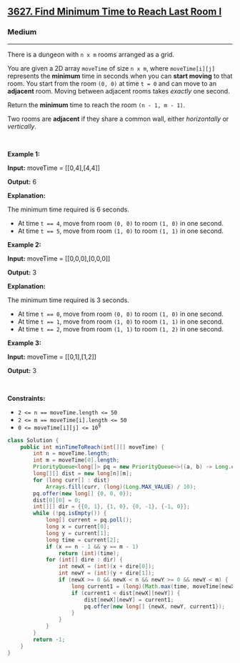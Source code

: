 <h2><a href="https://leetcode.com/problems/find-minimum-time-to-reach-last-room-i">3627. Find Minimum Time to Reach Last Room I</a></h2><h3>Medium</h3><hr><p>There is a dungeon with <code>n x m</code> rooms arranged as a grid.</p>

<p>You are given a 2D array <code>moveTime</code> of size <code>n x m</code>, where <code>moveTime[i][j]</code> represents the <strong>minimum</strong> time in seconds when you can <strong>start moving</strong> to that room. You start from the room <code>(0, 0)</code> at time <code>t = 0</code> and can move to an <strong>adjacent</strong> room. Moving between adjacent rooms takes <em>exactly</em> one second.</p>

<p>Return the <strong>minimum</strong> time to reach the room <code>(n - 1, m - 1)</code>.</p>

<p>Two rooms are <strong>adjacent</strong> if they share a common wall, either <em>horizontally</em> or <em>vertically</em>.</p>

<p>&nbsp;</p>
<p><strong class="example">Example 1:</strong></p>

<div class="example-block">
<p><strong>Input:</strong> <span class="example-io">moveTime = [[0,4],[4,4]]</span></p>

<p><strong>Output:</strong> <span class="example-io">6</span></p>

<p><strong>Explanation:</strong></p>

<p>The minimum time required is 6 seconds.</p>

<ul>
	<li>At time <code>t == 4</code>, move from room <code>(0, 0)</code> to room <code>(1, 0)</code> in one second.</li>
	<li>At time <code>t == 5</code>, move from room <code>(1, 0)</code> to room <code>(1, 1)</code> in one second.</li>
</ul>
</div>

<p><strong class="example">Example 2:</strong></p>

<div class="example-block">
<p><strong>Input:</strong> <span class="example-io">moveTime = [[0,0,0],[0,0,0]]</span></p>

<p><strong>Output:</strong> <span class="example-io">3</span></p>

<p><strong>Explanation:</strong></p>

<p>The minimum time required is 3 seconds.</p>

<ul>
	<li>At time <code>t == 0</code>, move from room <code>(0, 0)</code> to room <code>(1, 0)</code> in one second.</li>
	<li>At time <code>t == 1</code>, move from room <code>(1, 0)</code> to room <code>(1, 1)</code> in one second.</li>
	<li>At time <code>t == 2</code>, move from room <code>(1, 1)</code> to room <code>(1, 2)</code> in one second.</li>
</ul>
</div>

<p><strong class="example">Example 3:</strong></p>

<div class="example-block">
<p><strong>Input:</strong> <span class="example-io">moveTime = [[0,1],[1,2]]</span></p>

<p><strong>Output:</strong> <span class="example-io">3</span></p>
</div>

<p>&nbsp;</p>
<p><strong>Constraints:</strong></p>

<ul>
	<li><code>2 &lt;= n == moveTime.length &lt;= 50</code></li>
	<li><code>2 &lt;= m == moveTime[i].length &lt;= 50</code></li>
	<li><code>0 &lt;= moveTime[i][j] &lt;= 10<sup>9</sup></code></li>
</ul>

```java
class Solution {
    public int minTimeToReach(int[][] moveTime) {
        int n = moveTime.length;
        int m = moveTime[0].length;
        PriorityQueue<long[]> pq = new PriorityQueue<>((a, b) -> Long.compare(a[2], b[2]));
        long[][] dist = new long[n][m];
        for (long curr[] : dist)
            Arrays.fill(curr, (long)(Long.MAX_VALUE) / 10);
        pq.offer(new long[] {0, 0, 0});
        dist[0][0] = 0;
        int[][] dir = {{0, 1}, {1, 0}, {0, -1}, {-1, 0}};
        while (!pq.isEmpty()) {
            long[] current = pq.poll();
            long x = current[0];
            long y = current[1];
            long time = current[2];
            if (x == n - 1 && y == m - 1)
                return (int)(time);
            for (int[] dire : dir) {
                int newX = (int)(x + dire[0]);
                int newY = (int)(y + dire[1]);
                if (newX >= 0 && newX < n && newY >= 0 && newY < m) {
                    long current1 = (long)(Math.max(time, moveTime[newX][newY])) + 1;
                    if (current1 < dist[newX][newY]) {
                        dist[newX][newY] = current1;
                        pq.offer(new long[] {newX, newY, current1});
                    }
                }
            }
        }
        return -1;
    }
}
```
